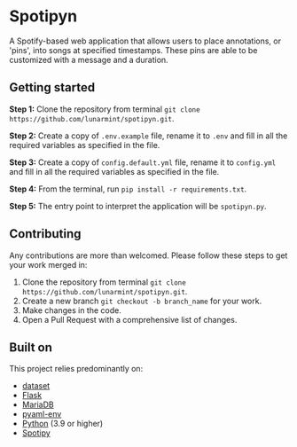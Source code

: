 # Spotipyn
A Spotify-based web application that allows users to place annotations, or 'pins', into songs at specified timestamps. These pins are able to be customized with a message and a duration.

## Getting started
**Step 1:** Clone the repository from terminal `git clone https://github.com/lunarmint/spotipyn.git`.

**Step 2:** Create a copy of `.env.example` file, rename it to `.env` and fill in all the required variables as specified in the file.

**Step 3:** Create a copy of `config.default.yml` file, rename it to `config.yml` and fill in all the required variables as specified in the file.

**Step 4:** From the terminal, run `pip install -r requirements.txt`.

**Step 5:** The entry point to interpret the application will be `spotipyn.py`.

## Contributing
Any contributions are more than welcomed. Please follow these steps to get your work merged in:

1. Clone the repository from terminal `git clone https://github.com/lunarmint/spotipyn.git`.
2. Create a new branch `git checkout -b branch_name` for your work.
3. Make changes in the code.
4. Open a Pull Request with a comprehensive list of changes.
  
## Built on
This project relies predominantly on:
* [dataset](https://github.com/pudo/dataset)
* [Flask](https://flask.palletsprojects.com/en/2.0.x/)
* [MariaDB](https://mariadb.org/)
* [pyaml-env](https://github.com/mkaranasou/pyaml_env)
* [Python](https://www.python.org/) (3.9 or higher)
* [Spotipy](https://spotipy.readthedocs.io/en/stable/)
